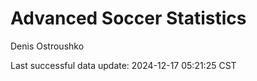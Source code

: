 # Advanced Soccer Statistics
Denis Ostroushko

<!-- gfm -->

Last successful data update: 2024-12-17 05:21:25 CST
